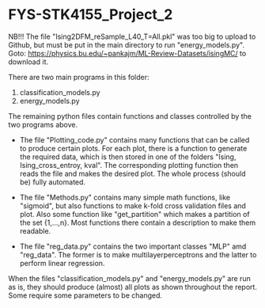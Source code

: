 # FYS-STK4155_Project_2

NB!!! The file "Ising2DFM_reSample_L40_T=All.pkl" was too big to upload to Github,
but must be put in the main directory to run "energy_models.py". Goto:
https://physics.bu.edu/~pankajm/ML-Review-Datasets/isingMC/
to download it.


There are two main programs in this folder:

1) classification_models.py
2) energy_models.py

The remaining python files contain functions and classes controlled by the two programs above.



* The file "Plotting_code.py" contains many functions that can be called 
to produce certain plots. For each plot, there is a function to generate the required data,
which is then stored in one of the folders "Ising, Ising_cross_entroy, kval". The corresponding
plotting function then reads the file and makes the desired plot.
The whole process (should be) fully automated.

* The file "Methods.py" contains many simple math functions, like "sigmoid",
but also functions to make k-fold cross validation files and plot.
Also some function like "get_partition" which makes a partition of the set {1,...,n}.
Most functions there contain a description to make them readable.

* The file "reg_data.py" contains the two important classes "MLP" amd "reg_data".
The former is to make multilayerperceptrons and the latter to perform linear regression.

When the files "classification_models.py" and "energy_models.py" are run as is, 
they should produce (almost) all plots as shown throughout the report. Some require
some parameters to be changed.

